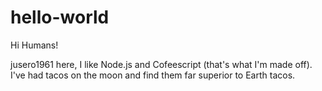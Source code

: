 # hello-world

Hi Humans!

jusero1961 here, I like Node.js and Cofeescript (that's what I'm made off).
I've had tacos on the moon and find them far superior to Earth tacos.

